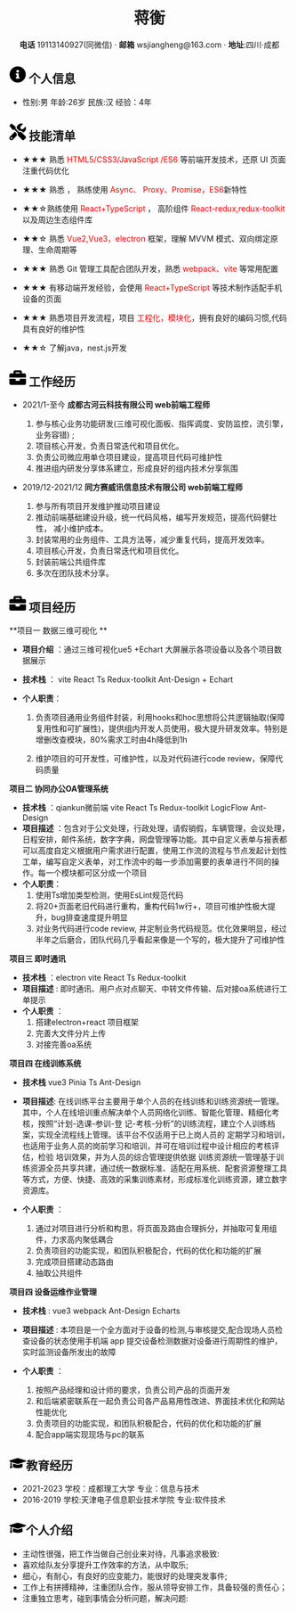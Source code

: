  <center>
     <h1>蒋衡</h1>
     <div>
         <span>
             <span style='font-weight:bold'>电话</span>
          19113140927(同微信)
         </span>
         ·
         <span>
             <span style='font-weight:bold'>邮箱</span>
           wsjiangheng@163.com
         </span>
         ·
         <span >
         <span style='font-weight:bold'>地址</span>:四川·成都
      </span>
         <span>
         </span>
     </div>
 </center>




## <img src="assets/info-circle-solid.svg" width="30px"> 个人信息

- 性别:男                     年龄:26岁                        民族:汉                经验：4年

## <img src="assets/tools-solid.svg" width="30px"> 技能清单

- ★★★ 熟悉 <span style='color:red'>HTML5/CSS3/JavaScript /ES6</span> 等前端开发技术，还原 UI 页面注重代码优化 
- ★★★ 熟悉 ， 熟练使用<span style='color:red'> Async、 Proxy、Promise，ES6</span>新特性

- ★★☆熟练使用 <span style='color:red'>React+TypeScript</span> ，  高阶组件 <span style='color:red'>React-redux,redux-toolkit</span>以及周边生态组件库
- ★★☆ 熟悉 <span style='color:red'> Vue2,Vue3，electron </span>框架，理解 MVVM 模式、双向绑定原理、生命周期等
- ★★★ 熟悉 Git 管理工具配合团队开发，熟悉  <span style='color:red'>webpack、vite</span> 等常用配置
- ★★★ 有移动端开发经验，会使用 <span style='color:red'> <span style='color:red'>React+TypeScript</span></span> 等技术制作适配手机设备的页面 
- ★★★ 熟悉项目开发流程，项目 <span style='color:red'>工程化，模块化</span>，拥有良好的编码习惯,代码具有良好的维护性 
- ★★☆ 了解java，nest.js开发



## <img src="assets/briefcase-solid.svg" width="30px"> 工作经历
- 2021/1-至今                    **成都古河云科技有限公司  web前端工程师**

  1. 参与核心业务功能研发(三维可视化面板、指挥调度、安防监控，流引擎，业务容错) ;
  2. 项目核心开发，负责日常迭代和项目优化。
  3. 负责公司微应用单仓项目建设，提高项目代码可维护性
  4. 推进组内研发分享体系建立，形成良好的组内技术分享氛围
  
- 2019/12-2021/12          **同方赛威讯信息技术有限公司  web前端工程师**

  1. 参与所有项目开发维护推动项目建设
  2. 推动前端基础建设升级，统一代码风格，编写开发规范，提高代码健壮性， 减小维护成本。
  3. 封装常用的业务组件、⼯具方法等，减少重复代码，提⾼开发效率。
  4. 项目核心开发，负责日常迭代和项目优化。
  5. 封装前端公共组件库
  6. 多次在团队技术分享。

  

  



## <img src="assets/briefcase-solid.svg" width="30px"> **项目经历**
**项目一  数据三维可视化   **                                                                                                                                  

- **项目介绍** ：通过三维可视化ue5 +Echart 大屏展示各项设备以及各个项目数据展示

- **技术栈** ：  vite  React  Ts  Redux-toolkit    Ant-Design + Echart

- **个人职责**：

  1. 负责项目通用业务组件封装，利用hooks和hoc思想将公共逻辑抽取(保障复用性和可扩展性)，提供组内开发人员使用，极大提升研发效率。特别是增删改查模块，80%需求工时由4h降低到1h

  2. 维护项目的可开发性，可维护性，以及对代码进行code review，保障代码质量

     

**项目二  协同办公OA管理系统**                                                                                                                                     

- **技术栈** ：qiankun微前端   vite  React  Ts  Redux-toolkit   LogicFlow  Ant-Design 
- **项目描述** ：包含对于公文处理，行政处理，请假销假，车辆管理，会议处理，日程安排，邮件系统，数字字典，网盘管理等功能。其中自定义表单与报表都可以高度自定义根据用户需求进行配置，使用工作流的流程与节点发起计划性工单，编写自定义表单，对工作流中的每一步添加需要的表单进行不同的操作。每一个模块都可区分成一个项目
- **个人职责**：
  1. 使用Ts增加类型检测，使用EsLint规范代码
  1. 将20+页面老旧代码进行重构，重构代码1w行+，项目可维护性极大提升，bug排查速度提升明显
  1. 对业务代码进行code review, 并定制业务代码规范。优化效果明显，经过半年之后磨合，团队代码几乎看起来像是一个写的，极大提升了可维护性

**项目三  即时通讯**                                                                                                                                                        

- **技术栈** ：electron  vite  React   Ts   Redux-toolkit
- **项目描述** : 即时通讯、用户点对点聊天、中转文件传输、后对接oa系统进行工单提示
- **个人职责** ：
  1. 搭建electron+react 项目框架 
  2. 完善大文件分片上传
  3. 对接完善oa系统

**项目四 在线训练系统**                                                                                                                                                     

- **技术栈**  vue3  Pinia  Ts Ant-Design 

- **项目描述**: 在线训练平台主要用于单个人员的在线训练和训练资源统一管理。其中，个人在线培训重点解决单个人员网络化训练、智能化管理、精细化考核，按照“计划-选课-参训-登 记-考核-分析”的训练流程，建立个人训练档案，实现全流程线上管理。该平台不仅适用于已上岗人员的 定期学习和培训，也适用于业务人员的岗前学习和培训，并可在培训过程中设计相应的考核评估，检验 培训效果，并为人员的综合管理提供依据 训练资源统一管理基于训练资源全员共享共建，通过统一数据标准、适配在用系统、配套资源整理工具 等方式，方便、快捷、高效的采集训练素材，形成标准化训练资源，建立数字资源库。

- **个人职责** ：

  1. 通过对项目进行分析和构思，将页面及路由合理拆分，并抽取可复用组件，力求高内聚低耦合
  2. 负责项目的功能实现，和团队积极配合，代码的优化和功能的扩展
  3. 完成项目搭建动态路由
  4. 抽取公共组件

  

**项目四 设备运维作业管理**                                                                                                                                         

- **技术栈**  : vue3  webpack  Ant-Design  Echarts

- **项目描述** : 本项目是一个全方面对于设备的检测,与审核提交,配合现场人员检查设备的状态使用手机端 app 提交设备检测数据对设备进行周期性的维护，实时监测设备所发出的故障

- **个人职责** ： 

  1. 按照产品经理和设计师的要求，负责公司产品的页面开发
  2. 和后端紧密联系在一起负责公司各产品易用性改进、界面技术优化和网站性能优化
  3. 负责项目的功能实现，和团队积极配合，代码的优化和功能的扩展
  4.  配合app端实现现场与pc的联系


##  <img src="assets/graduation-cap-solid.svg" width="30px">教育经历

- 2021-2023      学校：成都理工大学 专业：信息与技术
- 2016-2019     学校:天津电子信息职业技术学院 专业:软件技术

##  <img src="assets/graduation-cap-solid.svg" width="30px">个人介绍

-  主动性很强，把工作当做自己创业来对待，凡事追求极致:
- 喜欢给队友分享提升工作效率的方法，从中取乐;
- 细心，有耐心，有良好的应变能力，能很好的处理突发事件;
- 工作上有拼搏精神，注重团队合作，服从领导安排工作，具备较强的责任心；
- 注重独立思考，碰到事情会分析问题，解决问题:







